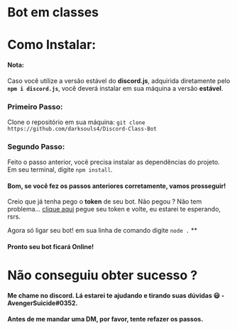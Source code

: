 # Bot em classes
# Como Instalar:
#### Nota:
Caso você utilize a versão estável do **discord.js**, adquirida diretamente pelo **`npm i discord.js`**, você deverá instalar em sua máquina a versão **estável**.
### Primeiro Passo:
Clone o repositório em sua máquina: `git clone https://github.com/darksouls4/Discord-Class-Bot`
### Segundo Passo:
Feito o passo anterior, você precisa instalar as dependências do projeto.  
Em seu terminal, digite `npm install`.

#### Bom, se você fez os passos anteriores corretamente, vamos prosseguir!
Creio que já tenha pego o **token** de seu bot. Não pegou ? Não tem problema... [clique aqui](https://discordapp.com/developers/applications/) pegue seu token e volte, eu estarei te esperando, rsrs.  

Agora só ligar seu bot! em sua linha de comando digite `node .`
**
#### Pronto seu bot ficará **Online**!

# Não conseguiu obter sucesso ?
#### Me chame no discord. Lá estarei te ajudando e tirando suas dúvidas 😃 - AvengerSuicide#0352.
#### Antes de me mandar uma DM, por favor, tente refazer os passos.
